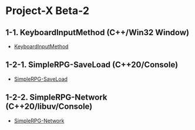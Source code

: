 # Project-X Beta-2

## 1-1. KeyboardInputMethod (C++/Win32 Window)
- [KeyboardInputMethod](PBL/1-1/KeyboardInputMethod)

## 1-2-1. SimpleRPG-SaveLoad (C++20/Console)
- [SimpleRPG-SaveLoad](PBL/1-2/SimpleRPG-SaveLoad)

## 1-2-2. SimpleRPG-Network (C++20/libuv/Console)
- [SimpleRPG-Network](PBL/1-2/SimpleRPG-Network)
